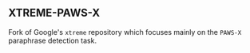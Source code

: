 ## XTREME-PAWS-X

Fork of Google's `xtreme` repository which focuses mainly on the `PAWS-X` paraphrase detection task.
